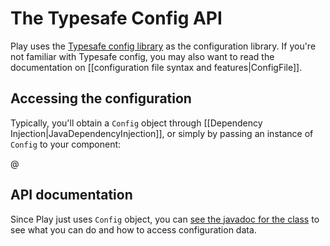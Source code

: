 <!--- Copyright (C) 2009-2020 Lightbend Inc. <https://www.lightbend.com> -->
# The Typesafe Config API

Play uses the [Typesafe config library](https://github.com/typesafehub/config) as the configuration library. If you're not familiar with Typesafe config, you may also want to read the documentation on [[configuration file syntax and features|ConfigFile]].

## Accessing the configuration

Typically, you'll obtain a `Config` object through [[Dependency Injection|JavaDependencyInjection]], or simply by passing an instance of `Config` to your component:

@[](code/javaguide/config/MyController.java)

## API documentation

Since Play just uses `Config` object, you can [see the javadoc for the class](https://static.javadoc.io/com.typesafe/config/1.3.1/com/typesafe/config/Config.html) to see what you can do and how to access configuration data.